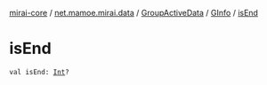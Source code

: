 [mirai-core](../../../index.md) / [net.mamoe.mirai.data](../../index.md) / [GroupActiveData](../index.md) / [GInfo](index.md) / [isEnd](./is-end.md)

# isEnd

`val isEnd: `[`Int`](https://kotlinlang.org/api/latest/jvm/stdlib/kotlin/-int/index.html)`?`